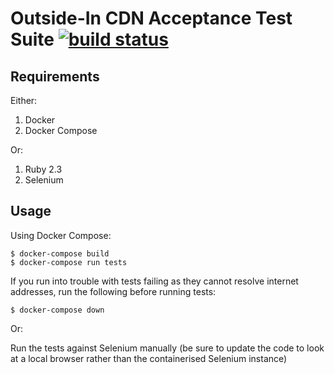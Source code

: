 # Outside-In CDN Acceptance Test Suite [![build status](https://travis-ci.org/rhargreaves/spa-demo-test-suite.svg)](https://travis-ci.org/rhargreaves/spa-demo-test-suite)

## Requirements

Either:

1. Docker
2. Docker Compose

Or:

1. Ruby 2.3
3. Selenium

## Usage

Using Docker Compose:

```
$ docker-compose build
$ docker-compose run tests
```

If you run into trouble with tests failing as they cannot resolve internet addresses, run the following before running tests:

```
$ docker-compose down
```

Or:

Run the tests against Selenium manually (be sure to update the code to look at a local browser rather than the containerised Selenium instance)



